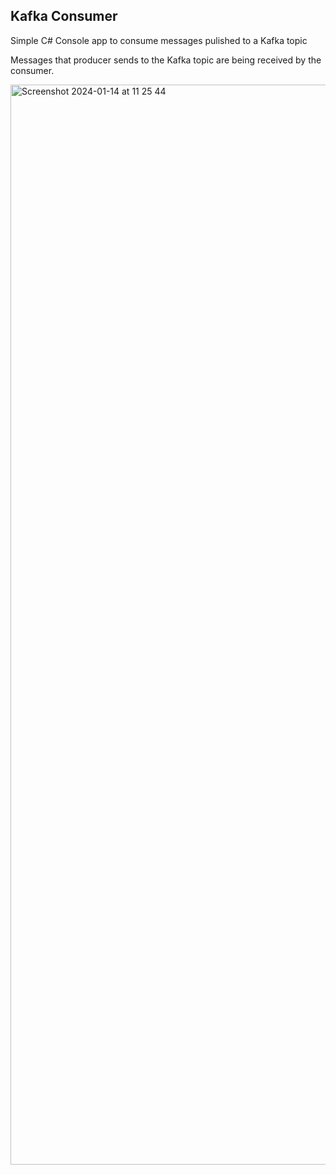 ## Kafka Consumer

Simple C# Console app to consume messages pulished to a Kafka topic

Messages that producer sends to the Kafka topic are being received by the consumer.

<img width="1728" alt="Screenshot 2024-01-14 at 11 25 44" src="https://github.com/vml19/Kafka.Consumer/assets/50040501/2a4215e1-9704-4eca-998e-0df2a283f904">
